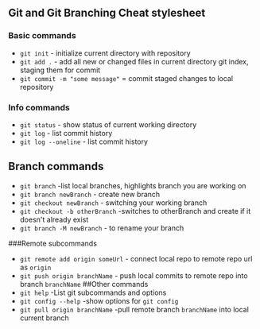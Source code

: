 ## Git and Git Branching Cheat stylesheet

### Basic commands
* `git init` - initialize current directory with repository
* `git add .` - add all new or changed files in current directory git index, staging them for commit
* `git commit -m "some message"` = commit staged changes to local repository


### Info commands

* `git status` - show status of current working directory
* `git log` - list commit history
* `git log --oneline` - list commit history


## Branch commands
* `git branch` -list local branches, highlights branch you are working on
* `git branch newBranch` - create new branch
* `git checkout newBranch` - switching your working branch
* `git checkout -b otherBranch` -switches to otherBranch and create if it doesn't already exist
* `git branch -M newBranch` - to rename your branch

###Remote subcommands
* `git remote add origin someUrl` - connect local repo to remote repo url as `origin`
* `git push origin branchName` - push local commits to remote repo into branch `branchName`
##Other commands
* `git help` -List git subcommands and options
* `git config --help` -show options for `git config`
* `git pull origin branchName` -pull remote branch `branchName` into local current branch
